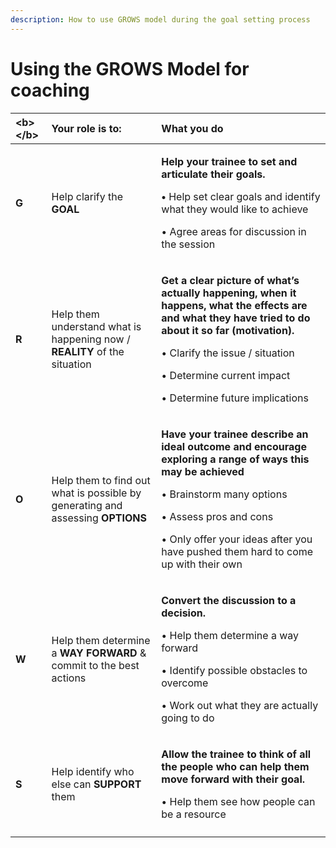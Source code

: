 ```yaml
---
description: How to use GROWS model during the goal setting process
---
```


# Using the GROWS Model for coaching



<table>
  <thead>
    <tr>
      <th style="text-align:left">&lt;b&gt;&lt;/b&gt;</th>
      <th style="text-align:left">Your role is to:</th>
      <th style="text-align:left">What you do</th>
    </tr>
  </thead>
  <tbody>
    <tr>
      <td style="text-align:left"><b>G</b>
      </td>
      <td style="text-align:left">Help clarify the<b> GOAL</b>
      </td>
      <td style="text-align:left">
        <p><b>Help your trainee to set and articulate their goals.</b>
        </p>
        <p><b>&#x2022; </b>Help set clear goals and identify what they would like
          to achieve</p>
        <p>&#x2022; Agree areas for discussion in the session</p>
      </td>
    </tr>
    <tr>
      <td style="text-align:left"><b>R</b>
      </td>
      <td style="text-align:left">Help them understand what is happening now / <b>REALITY </b>of the situation</td>
      <td
      style="text-align:left">
        <p><b>Get a clear picture of what&#x2019;s actually happening, when it happens, what the effects are and what they have tried to do about it so far (motivation). </b>
        </p>
        <p>&#x2022; Clarify the issue / situation</p>
        <p>&#x2022; Determine current impact</p>
        <p>&#x2022; Determine future implications</p>
        </td>
    </tr>
    <tr>
      <td style="text-align:left"><b>O</b>
      </td>
      <td style="text-align:left">Help them to find out what is possible by generating and assessing <b>OPTIONS</b>
      </td>
      <td style="text-align:left">
        <p><b>Have your trainee describe an ideal outcome and encourage exploring a range of ways this may be achieved </b>
        </p>
        <p>&#x2022; Brainstorm many options</p>
        <p>&#x2022; Assess pros and cons</p>
        <p>&#x2022; Only offer your ideas after you have pushed them hard to come
          up with their own</p>
      </td>
    </tr>
    <tr>
      <td style="text-align:left"><b>W</b>
      </td>
      <td style="text-align:left">Help them determine a <b>WAY FORWARD </b>&amp; commit to the best actions</td>
      <td
      style="text-align:left">
        <p><b>Convert the discussion to a decision. </b>
        </p>
        <p>&#x2022; Help them determine a way forward</p>
        <p>&#x2022; Identify possible obstacles to overcome</p>
        <p>&#x2022; Work out what they are actually going to do</p>
        </td>
    </tr>
    <tr>
      <td style="text-align:left"><b>S</b>
      </td>
      <td style="text-align:left">Help identify who else can<b> SUPPORT </b>them</td>
      <td style="text-align:left">
        <p><b>Allow the trainee to think of all the people who can help them move forward with their goal. </b>
        </p>
        <p>&#x2022; Help them see how people can be a resource</p>
      </td>
    </tr>
    <tr>
      <td style="text-align:left"></td>
      <td style="text-align:left"></td>
      <td style="text-align:left"></td>
    </tr>
  </tbody>
</table>

